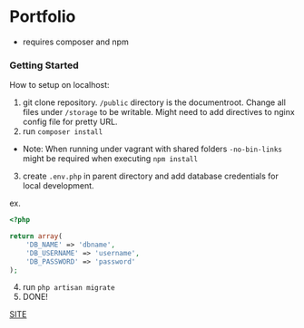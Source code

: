 # Portfolio* requires composer and npm### Getting StartedHow to setup on localhost:1. git clone repository. ```/public``` directory is the documentroot. Change all files under ```/storage``` to be writable. Might need to add directives to nginx config file for pretty URL.2. run ```composer install```* Note: When running under vagrant with shared folders ```-no-bin-links``` might be required when executing ```npm install```3. create ```.env.php``` in parent directory and add database credentials for local development.ex.```php<?phpreturn array(    'DB_NAME' => 'dbname',    'DB_USERNAME' => 'username',    'DB_PASSWORD' => 'password');```4. run ```php artisan migrate```5. DONE![SITE](http://www.rhgksrua.pw)